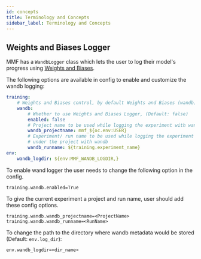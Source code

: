 ```yaml
---
id: concepts
title: Terminology and Concepts
sidebar_label: Terminology and Concepts
---
```


## Weights and Biases Logger 

MMF has a `WandbLogger` class which lets the user to log their model's progress using [Weights and Biases](https://gitbook-docs.wandb.ai/).

The following options are available in config to enable and customize the wandb logging:
```yaml
training:
    # Weights and Biases control, by default Weights and Biases (wandb) is disabled
    wandb: 
        # Whether to use Weights and Biases Logger, (Default: false)
        enabled: false
        # Project name to be used while logging the experiment with wandb
        wandb_projectname: mmf_${oc.env:USER}
        # Experiment/ run name to be used while logging the experiment 
        # under the project with wandb
        wandb_runname: ${training.experiment_name}
env:
    wandb_logdir: ${env:MMF_WANDB_LOGDIR,}
```
To enable wand logger the user needs to change the following option in the config. 

`training.wandb.enabled=True` 

To give the current experiment a project and run name, user should add these config options.

`training.wandb.wandb_projectname=<ProjectName> training.wandb.wandb_runname=<RunName>`

To change the path to the directory where wandb metadata would be stored (Default: `env.log_dir`):

`env.wandb_logdir=<dir_name>`